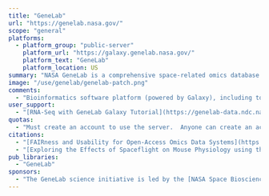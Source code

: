```yaml
---
title: "GeneLab"
url: "https://genelab.nasa.gov/"
scope: "general"
platforms:
  - platform_group: "public-server"
    platform_url: "https://galaxy.genelab.nasa.gov/"
    platform_text: "GeneLab"
    platform_location: US
summary: "NASA GeneLab is a comprehensive space-related omics database in which users can upload, download, share, store, and analyze spaceflight and corresponding model organism data."
image: "/use/genelab/genelab-patch.png"
comments:
  - "Bioinformatics software platform (powered by Galaxy), including tools for performing sequence data processing, and differential gene expression and epigenetic analyses."
user_support:
  - "[RNA-Seq with GeneLab Galaxy Tutorial](https://genelab-data.ndc.nasa.gov/genelab/help/RNA-Seq_analysis_tutorial.pdf) and [Video](https://youtu.be/7BptYySvQYw)"
quotas:
  - "Must create an account to use the server.  Anyone can create an account, but you will need a Google ID to create one."
citations:
  - "[FAIRness and Usability for Open-Access Omics Data Systems](https://ntrs.nasa.gov/search.jsp?R=20180007593), Daniel C. Berrios, Afshin Beheshti, Sylvain V. Costes. AMIA 2018 Annual Symposium; 3-7 Nov. 2018"
  - "[Exploring the Effects of Spaceflight on Mouse Physiology using the Open Access NASA GeneLab Platform](https://dx.doi.org/10.3791/58447), Afshin Beheshti, Yasaman Shirazi-Fard, Sungshin Choi, Daniel Berrios, Samrawit G. Gebre, Jonathan M. Galazka, Sylvain V. Costes. *Journal of Visual Experiments*, (143), e58447, doi:10.3791/58447 (2019)."
pub_libraries:
  - "GeneLab"
sponsors:
  - "The GeneLab science initiative is led by the [NASA Space Biosciences Division](https://www.nasa.gov/ames/research/space-biosciences), and the data system is managed by the [NASA Intelligent Systems Division](https://ti.arc.nasa.gov/) both at [NASA Ames Research Center](https://www.nasa.gov/ames). GeneLab is funded by [NASA’s Division of Space Life and Physical Sciences Research and Applications](https://www.nasa.gov/directorates/heo/slpsra)."
---
```

